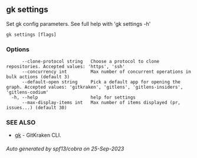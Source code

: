 ## gk settings

Set gk config parameters. See full help with 'gk settings -h'

```
gk settings [flags]
```

### Options

```
      --clone-protocol string   Choose a protocol to clone repositories. Accepted values: 'https', 'ssh'
      --concurrency int         Max number of concurrent operations in bulk actions (default 3)
      --default-open string     Pick a default app for opening the graph. Accepted values: 'gitkraken', 'gitlens', 'gitlens-insiders', 'gitlens-codium'
  -h, --help                    help for settings
      --max-display-items int   Max number of items displayed (pr, issues...) (default 30)
```

### SEE ALSO

* [gk](gk.md)	 - GitKraken CLI.

###### Auto generated by spf13/cobra on 25-Sep-2023

